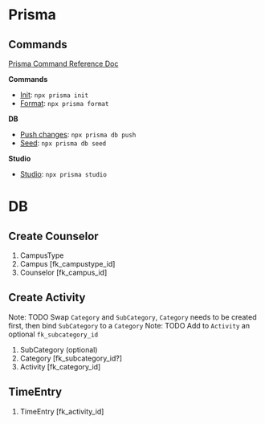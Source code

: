# Prisma
## Commands

[Prisma Command Reference Doc](https://www.prisma.io/docs/reference/api-reference/command-reference)

**Commands**
- [Init](https://www.prisma.io/docs/reference/api-reference/command-reference#init): `npx prisma init`
- [Format](https://www.prisma.io/docs/reference/api-reference/command-reference#format): `npx prisma format`

**DB**
- [Push changes](https://www.prisma.io/docs/reference/api-reference/command-reference#db-push): `npx prisma db push`
- [Seed](https://www.prisma.io/docs/reference/api-reference/command-reference#db-seed): `npx prisma db seed`

**Studio**
- [Studio](https://www.prisma.io/docs/reference/api-reference/command-reference#studio): `npx prisma studio`


# DB
## Create Counselor
1. CampusType
2. Campus [fk_campustype_id]
3. Counselor [fk_campus_id]

## Create Activity
Note: TODO Swap `Category` and `SubCategory`, `Category` needs to be created first, then bind `SubCategory` to a `Category`
Note: TODO Add to `Activity` an optional `fk_subcategory_id`
1. SubCategory (optional)
2. Category [fk_subcategory_id?]
3. Activity [fk_category_id]

## TimeEntry
1. TimeEntry [fk_activity_id]
